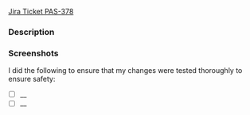 <!--
Thank you for contributing! Please follow the steps below to help us process your PR quickly.
- 📝 Use a meaningful title for the pull request.
- 💭 Write a clear description and share screenshots (if applicable) to help describe your change.
- 🔍 Not all sections below will apply to you and are mostly for our internal team. It's okay to delete them if they are not applicable. 
-->

<!-- Title format if there is a Jira Ticket: PAS-XXX | short pr description -->

<!-- Jira ticket OR Github Issue -->
[Jira Ticket PAS-378](https://bitwarden.atlassian.net/browse/PAS-378)

### Description
<!-- Introduction that should allow the reviewer to quickly be able to understand the reason for opening this PR. -->

<!-- If this is a shape (i.e. architectural spec) uncomment the section below: -->
<!-- ### Shape
Give a brief overview of your approach, the pros/cons that were considered, etc.

 -->

### Screenshots
<!-- Include any screenshots if this is a UI change. Delete if N/A. -->

I did the following to ensure that my changes were tested thoroughly to ensure safety:
-[ ] __
-[ ] __

